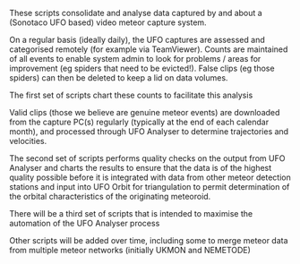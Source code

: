 These scripts consolidate and analyse data captured by and about a (Sonotaco UFO based) video meteor capture system.

On a regular basis (ideally daily), the UFO captures are assessed and categorised remotely (for example via TeamViewer). Counts are maintained of all events to enable system admin to look for problems / areas for improvement (eg spiders that need to be evicted!). 
False clips (eg those spiders) can then be deleted to keep a lid on data volumes.

The first set of scripts chart these counts to facilitate this analysis

Valid clips (those we believe are genuine meteor events) are downloaded from the capture PC(s) regularly (typically at the end of each calendar month), and processed through UFO Analyser to determine trajectories and velocities.

The second set of scripts performs quality checks on the output from UFO Analyser and charts the results to ensure that the data is of the highest quality possible before it is integrated with data from other meteor detection stations and input into UFO Orbit for triangulation to permit determination of the orbital characteristics of the originating meteoroid.

There will be a third set of scripts that is intended to maximise the automation of the UFO Analyser process

Other scripts will be added over time, including some to merge meteor data from multiple meteor networks (initially UKMON and NEMETODE)
